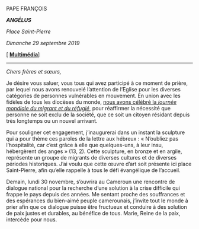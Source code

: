 PAPE FRANÇOIS

***ANGÉLUS***

*Place Saint-Pierre*

*Dimanche 29 septembre 2019*

[ **[Multimédia](http://w2.vatican.va/content/francesco/fr/events/event.dir.html/content/vaticanevents/fr/2019/9/29/angelus.html)**]

* * *

*Chers frères et sœurs,*

Je désire vous saluer, vous tous qui avez participé à ce moment de prière, par lequel nous avons renouvelé l’attention de l’Eglise pour les diverses catégories de personnes vulnérables en mouvement. En union avec les fidèles de tous les diocèses du monde, [nous avons célébré la *journée mondiale du migrant et du réfugié*](http://w2.vatican.va/content/francesco/fr/events/event.dir.html/content/vaticanevents/fr/2019/9/29/messa-giornata-migrante.html), pour réaffirmer la nécessité que personne ne soit exclu de la société, que ce soit un citoyen résidant depuis très longtemps ou un nouvel arrivant.

Pour souligner cet engagement, j’inaugurerai dans un instant la sculpture qui a pour thème ces paroles de la lettre aux hébreux : « N’oubliez pas l’hospitalité, car c’est grâce à elle que quelques-uns, à leur insu, hébergèrent des anges » (13, 2). Cette sculpture, en bronze et en argile, représente un groupe de migrants de diverses cultures et de diverses périodes historiques. J’ai voulu que cette œuvre d’art soit présente ici place Saint-Pierre, afin qu’elle rappelle à tous le défi évangélique de l’accueil.

Demain, lundi 30 novembre, s’ouvrira au Cameroun une rencontre de dialogue national pour la recherche d’une solution à la crise difficile qui frappe le pays depuis des années. Me sentant proche des souffrances et des espérances du bien-aimé peuple camerounais, j’invite tout le monde à prier afin que ce dialogue puisse être fructueux et conduire à des solution de paix justes et durables, au bénéfice de tous. Marie, Reine de la paix, intercède pour nous.